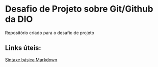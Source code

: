 # Desafio de Projeto sobre Git/Github da DIO
Repositório criado para o desafio de projeto

## Links úteis:
[Sintaxe básica Markdown](https://www.markdownguide.org/basic-syntax/)
